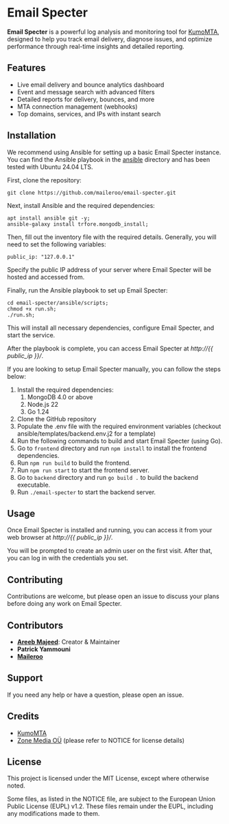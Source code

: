 # Email Specter

**Email Specter** is a powerful log analysis and monitoring tool for [KumoMTA](https://github.com/kumocorp/kumomta), designed to help you track email delivery, diagnose issues, and optimize performance through real-time insights and
detailed reporting.

## Features

- Live email delivery and bounce analytics dashboard
- Event and message search with advanced filters
- Detailed reports for delivery, bounces, and more
- MTA connection management (webhooks)
- Top domains, services, and IPs with instant search

## Installation

We recommend using Ansible for setting up a basic Email Specter instance. You can find the Ansible playbook in the [ansible](https://github.com/maileroo/email-specter/tree/main/ansible) directory and has been tested with Ubuntu 24.04 LTS.

First, clone the repository:

```
git clone https://github.com/maileroo/email-specter.git
```

Next, install Ansible and the required dependencies:

```
apt install ansible git -y;
ansible-galaxy install trfore.mongodb_install;
```

Then, fill out the inventory file with the required details. Generally, you will need to set the following variables:

```
public_ip: "127.0.0.1"
```

Specify the public IP address of your server where Email Specter will be hosted and accessed from.

Finally, run the Ansible playbook to set up Email Specter:

```
cd email-specter/ansible/scripts;
chmod +x run.sh;
./run.sh;
```

This will install all necessary dependencies, configure Email Specter, and start the service.

After the playbook is complete, you can access Email Specter at <em>http://{{ public_ip }}/</em>.

If you are looking to setup Email Specter manually, you can follow the steps below:

1. Install the required dependencies: 
   1. MongoDB 4.0 or above
   2. Node.js 22
   3. Go 1.24
2. Clone the GitHub repository
3. Populate the .env file with the required environment variables (checkout ansible/templates/backend.env.j2 for a template)
4. Run the following commands to build and start Email Specter (using Go).
5. Go to `frontend` directory and run `npm install` to install the frontend dependencies.
6. Run `npm run build` to build the frontend.
7. Run `npm run start` to start the frontend server.
8. Go to `backend` directory and run `go build .` to build the backend executable.
9. Run `./email-specter` to start the backend server.

## Usage

Once Email Specter is installed and running, you can access it from your web browser at <em>http://{{ public_ip }}/</em>.

You will be prompted to create an admin user on the first visit. After that, you can log in with the credentials you set.

## Contributing

Contributions are welcome, but please open an issue to discuss your plans before doing any work on Email Specter.

## Contributors

- [**Areeb Majeed**](https://areeb.com): Creator & Maintainer
- **Patrick Yammouni**
- [**Maileroo**](https://maileroo.com)

## Support

If you need any help or have a question, please open an issue.

## Credits

- [KumoMTA](https://github.com/kumocorp/kumomta)
- [Zone Media OÜ](https://github.com/zone-eu/zone-mta) (please refer to NOTICE for license details)

## License

This project is licensed under the MIT License, except where otherwise noted.

Some files, as listed in the NOTICE file, are subject to the European Union Public License (EUPL) v1.2. These files remain under the EUPL, including any modifications made to them.
